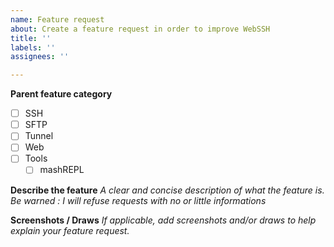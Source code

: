 ```yaml
---
name: Feature request
about: Create a feature request in order to improve WebSSH
title: ''
labels: ''
assignees: ''

---
```


**Parent feature category**
- [ ] SSH
- [ ] SFTP
- [ ] Tunnel
- [ ] Web
- [ ] Tools
  - [ ] mashREPL
  
**Describe the feature**
_A clear and concise description of what the feature is. Be warned : I will refuse requests with no or little informations_

**Screenshots / Draws**
_If applicable, add screenshots and/or draws to help explain your feature request._
